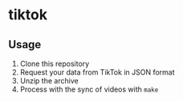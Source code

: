 # tiktok

## Usage

1. Clone this repository
2. Request your data from TikTok in JSON format
2. Unzip the archive
3. Process with the sync of videos with `make`
